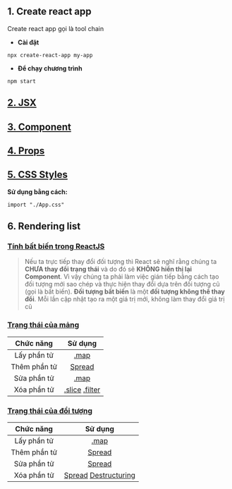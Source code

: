 ## 1. Create react app

Create react app gọi là tool chain

- **Cài đặt**

```
npx create-react-app my-app
```

- **Để chạy chương trình**

```
npm start
```

## [2. JSX](https://github.com/CUNGVANTHANG/Front-end/blob/master/ReactJS%20Theory/README.md#1-jsx)

## [3. Component](https://github.com/CUNGVANTHANG/Front-end/blob/master/ReactJS%20Theory/README.md#2-component)

## [4. Props](https://github.com/CUNGVANTHANG/Front-end/blob/master/ReactJS%20Theory/README.md#3-props)

## [5. CSS Styles](https://github.com/CUNGVANTHANG/Front-end/tree/master/HTML%2C%20CSS%20Theory#b-css)

**Sử dụng bằng cách:**

```
import "./App.css"
```

## 6. Rendering list

### [Tính bất biến trong ReactJS](https://github.com/CUNGVANTHANG/Front-end/tree/master/HTML%2C%20CSS%20Theory#b-css)

> Nếu ta trực tiếp thay đổi đối tượng thì React sẽ nghĩ rằng chúng ta **CHƯA thay đổi trạng thái** và do đó sẽ **KHÔNG hiển thị lại Component**. Vì vậy chúng ta phải làm việc gián tiếp bằng cách tạo đối tượng mới sao chép và thực hiện thay đổi dựa trên đối tượng cũ (gọi là bất biến). **Đối tượng bất biến** là một **đối tượng không thể thay đổi**. Mỗi lần cập nhật tạo ra một giá trị mới, không làm thay đổi giá trị cũ

### [Trạng thái của mảng](https://github.com/CUNGVANTHANG/Front-end/tree/master/HTML%2C%20CSS%20Theory#b-css)

| Chức năng | Sử dụng |
| :--: | :--: |
| Lấy phần tử | [.map](https://github.com/CUNGVANTHANG/Front-end/tree/master/Javascript%20Theory#6-l%C3%A0m-vi%E1%BB%87c-v%E1%BB%9Bi-m%E1%BA%A3ng) |
| Thêm phần tử | [Spread](https://github.com/CUNGVANTHANG/Front-end/tree/master/ReactJS%20Theory#4-spread-operator) |
| Sửa phần tử | [.map](https://github.com/CUNGVANTHANG/Front-end/tree/master/Javascript%20Theory#6-l%C3%A0m-vi%E1%BB%87c-v%E1%BB%9Bi-m%E1%BA%A3ng) |
| Xóa phần tử | [.slice](https://github.com/CUNGVANTHANG/Front-end/tree/master/Javascript%20Theory#6-l%C3%A0m-vi%E1%BB%87c-v%E1%BB%9Bi-m%E1%BA%A3ng) [.filter](https://github.com/CUNGVANTHANG/Front-end/tree/master/Javascript%20Theory#6-l%C3%A0m-vi%E1%BB%87c-v%E1%BB%9Bi-m%E1%BA%A3ng) |

### [Trạng thái của đổi tượng](https://github.com/CUNGVANTHANG/Front-end/tree/master/HTML%2C%20CSS%20Theory#b-css)

| Chức năng | Sử dụng |
| :--: | :--: |
| Lấy phần tử | [.map](https://github.com/CUNGVANTHANG/Front-end/tree/master/Javascript%20Theory#6-l%C3%A0m-vi%E1%BB%87c-v%E1%BB%9Bi-m%E1%BA%A3ng) |
| Thêm phần tử | [Spread](https://github.com/CUNGVANTHANG/Front-end/tree/master/ReactJS%20Theory#4-spread-operator) |
| Sửa phần tử | [Spread](https://github.com/CUNGVANTHANG/Front-end/tree/master/ReactJS%20Theory#4-spread-operator) |
| Xóa phần tử | [Spread](https://github.com/CUNGVANTHANG/Front-end/tree/master/ReactJS%20Theory#4-spread-operator) [Destructuring](https://github.com/CUNGVANTHANG/Front-end/tree/master/ReactJS%20Theory#3-destructuring-rest) |
